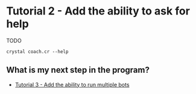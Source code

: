 # Tutorial 2 - Add the ability to ask for help
TODO
```
crystal coach.cr --help
```

## What is my next step in the program?
* [Tutorial 3 - Add the ability to run multiple bots](/articles/adoption-program-1/tutorial-3/)
